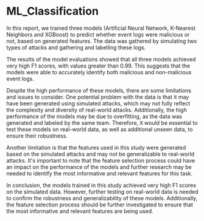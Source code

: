 # ML_Classification
In this report, we trained three models (Artificial Neural Network, K-Nearest Neighbors and XGBoost) to predict whether event logs were malicious or not, based on generated features. The data was gathered by simulating two types of attacks and gathering and labelling these logs.

The results of the model evaluations showed that all three models achieved very high F1 scores, with values greater than 0.99. This suggests that the models were able to accurately identify both malicious and non-malicious event logs.

Despite the high performance of these models, there are some limitations and issues to consider. One potential problem with the data is that it may have been generated using simulated attacks, which may not fully reflect the complexity and diversity of real-world attacks. Additionally, the high performance of the models may be due to overfitting, as the data was generated and labeled by the same team. Therefore, it would be essential to test these models on real-world data, as well as additional unseen data, to ensure their robustness.

Another limitation is that the features used in this study were generated based on the simulated attacks and may not be generalizable to real-world attacks. It's important to note that the feature selection process could have an impact on the performance of the models and further research may be needed to identify the most informative and relevant features for this task.

In conclusion, the models trained in this study achieved very high F1 scores on the simulated data. However, further testing on real-world data is needed to confirm the robustness and generalizability of these models. Additionally, the feature selection process should be further investigated to ensure that the most informative and relevant features are being used.
